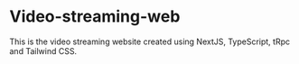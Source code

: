 # Video-streaming-web
This is the video streaming website created using NextJS, TypeScript, tRpc and Tailwind CSS.
